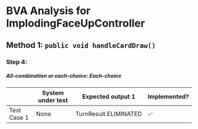# BVA Analysis for ImplodingFaceUpController

## Method 1: ```public void handleCardDraw()```
### Step 4:
##### All-combination or each-choice: Each-choice

|             | System under test | Expected output 1     | Implemented?       |
|-------------|-------------------|-----------------------|--------------------|
| Test Case 1 | None              | TurnResult.ELIMINATED | :white_check_mark: |